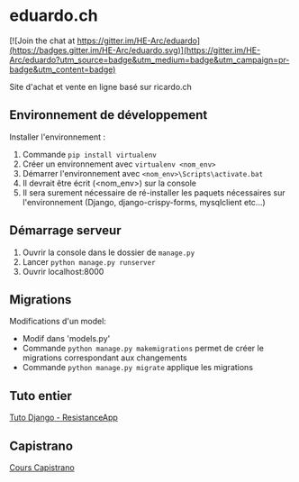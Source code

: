 # eduardo.ch

[![Join the chat at https://gitter.im/HE-Arc/eduardo](https://badges.gitter.im/HE-Arc/eduardo.svg)](https://gitter.im/HE-Arc/eduardo?utm_source=badge&utm_medium=badge&utm_campaign=pr-badge&utm_content=badge)

Site d'achat et vente en ligne basé sur ricardo.ch

## Environnement de développement
Installer l'environnement : 
1. Commande `pip install virtualenv`
2. Créer un environnement avec `virtualenv <nom_env>`
3. Démarrer l'environnement avec `<nom_env>\Scripts\activate.bat`
4. Il devrait être écrit (<nom_env>) sur la console
5. Il sera surement nécessaire de ré-installer les paquets nécessaires sur l'environnement (Django, django-crispy-forms, mysqlclient etc...)

## Démarrage serveur
1. Ouvrir la console dans le dossier de `manage.py`
2. Lancer `python manage.py runserver`
3. Ouvrir localhost:8000

## Migrations
Modifications d'un model:
* Modif dans 'models.py'
* Commande `python manage.py makemigrations` permet de créer le migrations correspondant aux changements
* Commande `python manage.py migrate` applique les migrations

## Tuto entier
[Tuto Django - ResistanceApp](https://github.com/HE-Arc/demo-django-resistance-app)

## Capistrano 
[Cours Capistrano](https://slides.com/osaris/deploiement-applis-web-2018?token=Ca2YfhZy#/17)
